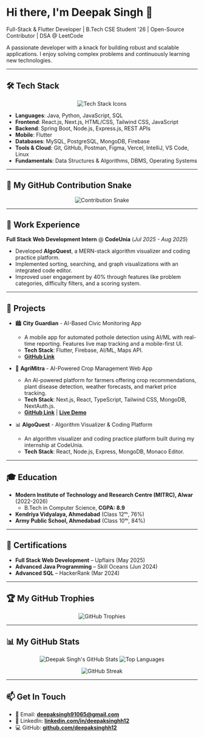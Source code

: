 # Hi there, I'm Deepak Singh 👋

Full-Stack & Flutter Developer | B.Tech CSE Student '26 | Open-Source Contributor | DSA @ LeetCode

A passionate developer with a knack for building robust and scalable applications. I enjoy solving complex problems and continuously learning new technologies.

---

## 🛠️ Tech Stack

<p align="center">
  <img src="https://skillicons.dev/icons?i=java,python,js,html,css,react,nextjs,tailwind,nodejs,express,spring,flutter,mysql,postgresql,mongodb,firebase,git,github,postman,figma,vercel,vscode,linux" alt="Tech Stack Icons" />
</p>

- **Languages**: Java, Python, JavaScript, SQL
- **Frontend**: React.js, Next.js, HTML/CSS, Tailwind CSS, JavaScript
- **Backend**: Spring Boot, Node.js, Express.js, REST APIs
- **Mobile**: Flutter
- **Databases**: MySQL, PostgreSQL, MongoDB, Firebase
- **Tools & Cloud**: Git, GitHub, Postman, Figma, Vercel, IntelliJ, VS Code, Linux
- **Fundamentals**: Data Structures & Algorithms, DBMS, Operating Systems

---

## 🐍 My GitHub Contribution Snake

<p align="center">
  <img src="https://raw.githubusercontent.com/deepaksinghh12/deepaksinghh12/main/dist/github-contribution-grid-snake.svg" alt="Contribution Snake" />
</p>

---

## 💼 Work Experience

**Full Stack Web Development Intern** @ **CodeUnia** (_Jul 2025 - Aug 2025_)
- Developed **AlgoQuest**, a MERN-stack algorithm visualizer and coding practice platform.
- Implemented sorting, searching, and graph visualizations with an integrated code editor.
- Improved user engagement by 40% through features like problem categories, difficulty filters, and a scoring system.

---

## 🚀 Projects

- 🏙️ **City Guardian** - AI-Based Civic Monitoring App
  - A mobile app for automated pothole detection using AI/ML with real-time reporting. Features live map tracking and a mobile-first UI.
  - **Tech Stack**: Flutter, Firebase, AI/ML, Maps API.
  - [**GitHub Link**](https://github.com/deepaksinghh12/City-Guardian)

- 🌱 **AgriMitra** - AI-Powered Crop Management Web App
  - An AI-powered platform for farmers offering crop recommendations, plant disease detection, weather forecasts, and market price tracking.
  - **Tech Stack**: Next.js, React, TypeScript, Tailwind CSS, MongoDB, NextAuth.js.
  - [**GitHub Link**](https://github.com/deepaksinghh12/AgriMitra) | [**Live Demo**](https://your-live-demo-link.com)

- 📊 **AlgoQuest** - Algorithm Visualizer & Coding Platform
  - An algorithm visualizer and coding practice platform built during my internship at CodeUnia.
  - **Tech Stack**: React, Node.js, Express, MongoDB, Monaco Editor.

---

## 🎓 Education

- **Modern Institute of Technology and Research Centre (MITRC), Alwar** (2022-2026)
  - B.Tech in Computer Science, **CGPA: 8.9**
- **Kendriya Vidyalaya, Ahmedabad** (Class 12ᵗʰ, 76%)
- **Army Public School, Ahmedabad** (Class 10ᵗʰ, 84%)

---

## 📜 Certifications

- **Full Stack Web Development** – Upflairs (May 2025)
- **Advanced Java Programming** – Skill Oceans (Jun 2024)
- **Advanced SQL** – HackerRank (Mar 2024)

---

## 🏆 My GitHub Trophies
<p align="center">
  <img src="https://github-profile-trophy.vercel.app/?username=deepaksinghh12&theme=radical&no-scroll=true&column=-1" alt="GitHub Trophies" />
</p>

---

## 📊 My GitHub Stats

<p align="center">
  <img src="https://github-readme-stats.vercel.app/api?username=deepaksinghh12&show_icons=true&theme=radical&count_private=true" alt="Deepak Singh's GitHub Stats" />
  <img src="https://github-readme-stats.vercel.app/api/top-langs/?username=deepaksinghh12&layout=compact&theme=radical" alt="Top Languages" />
</p>
<p align="center">
  <img src="https://github-readme-streak-stats.herokuapp.com/?user=deepaksinghh12&theme=radical" alt="GitHub Streak" />
</p>

---

## 📫 Get In Touch

- 📧 Email: **deepaksingh91065@gmail.com**
- 💼 LinkedIn: [**linkedin.com/in/deepaksinghh12**](https://www.linkedin.com/in/deepaksinghh12)
- 💻 GitHub: [**github.com/deepaksinghh12**](https://github.com/deepaksinghh12)
